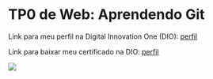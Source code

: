 <h1>TP0 de Web: Aprendendo Git</h1>

Link para meu perfil na Digital Innovation One (DIO):
<a href="https://web.digitalinnovation.one/users/heitor_amaral_santos?tab=achievements">
  perfil
</a>

Link para baixar meu certificado na DIO:
<a href="https://certificates.digitalinnovation.one/94E6542A">
  perfil
</a>

<img src="https://fegemo.github.io/cefet-web/images/medalha-curso-git-na-dio.png">

